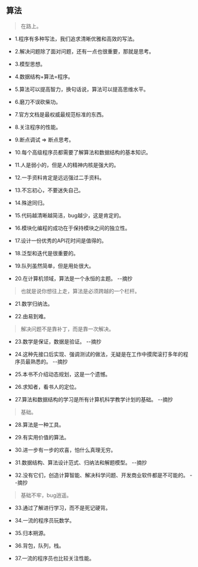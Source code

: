 ## 算法

>在路上。

- 1.程序有多种写法，我们追求清晰优雅和高效的写法。

- 2.解决问题除了面对问题，还有一点也很重要，那就是思考。

- 3.模型思想。

- 4.数据结构+算法=程序。

- 5.算法可以提高智力，换句话说，算法可以提高思维水平。

- 6.磨刀不误砍柴功。

- 7.官方文档是最权威最规范标准的东西。

- 8.关注程序的性能。

- 9.断点调试 => 断点思考。

- 10.每个高级程序员都需要了解算法和数据结构的基本知识。

- 11.人是弱小的，但是人的精神内核是强大的。

- 12.一手资料肯定是远远强过二手资料。

- 13.不忘初心，不要迷失自己。

- 14.殊途同归。

- 15.代码越清晰越简洁，bug越少，这是肯定的。

- 16.模块化编程的成功在于保持模块之间的独立性。

- 17.设计一份优秀的API花时间是值得的。

- 18.泛型和迭代是很重要的。

- 19.队列虽然简单，但是用处很大。

- 20.在计算机领域，算法是一个永恒的主题。 --摘抄

>也就是说你想往上走，算法是必须跨越的一个栏杆。

- 21.数学归纳法。

- 22.由易到难。

>解决问题不是靠补丁，而是靠一次解决。

- 23.数学是保证，数据是验证。 --摘抄

- 24.这种先接口后实现、强调测试的做法，无疑是在工作中摸爬滚打多年的程序员最熟悉的。 --摘抄

- 25.本书不介绍动态规划，这是一个遗憾。

- 26.求知者，看书人的定位。

- 27.算法和数据结构的学习是所有计算机科学教学计划的基础。 --摘抄

>基础。

- 28.算法是一种工具。

- 29.有实用价值的算法。

- 30.进一步有一步的欢喜，怕什么真理无穷。

- 31.数据结构、算法设计范式、归纳法和解题模型。 --摘抄

- 32.没有它们，创造计算智能、解决科学问题、开发商业软件都是不可能的。 --摘抄

>基础不牢，bug逍遥。

- 33.通过了解进行学习，而不是死记硬背。

- 34.一流的程序员玩数学。

- 35.归本朔源。

- 36.背包，队列，栈。

- 37.一流的程序员也比较关注性能。
